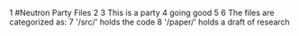 1 #Neutron Party Files
2 
3 This is a party
4 going good
5
6 The files are categorized as:
7 '/src/' holds the code
8 '/paper/' holds a draft of research
